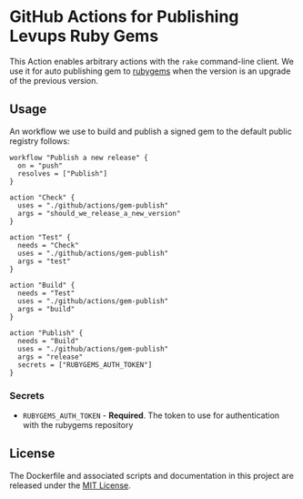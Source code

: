 # GitHub Actions for Publishing Levups Ruby Gems

This Action enables arbitrary actions with the `rake` command-line client. We use it for auto publishing gem to [rubygems](https://rubygems.org/) when the version is an upgrade of the previous version.

## Usage

An workflow we use to build and publish a signed gem to the default public registry follows:

```hcl
workflow "Publish a new release" {
  on = "push"
  resolves = ["Publish"]
}

action "Check" {
  uses = "./github/actions/gem-publish"
  args = "should_we_release_a_new_version"
}

action "Test" {
  needs = "Check"
  uses = "./github/actions/gem-publish"
  args = "test"
}

action "Build" {
  needs = "Test"
  uses = "./github/actions/gem-publish"
  args = "build"
}

action "Publish" {
  needs = "Build"
  uses = "./github/actions/gem-publish"
  args = "release"
  secrets = ["RUBYGEMS_AUTH_TOKEN"]
}
```

### Secrets

  * `RUBYGEMS_AUTH_TOKEN` - **Required**. The token to use for authentication with the rubygems repository

## License

The Dockerfile and associated scripts and documentation in this project are released under the [MIT License](LICENSE).
